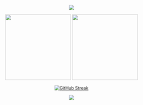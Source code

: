 <p align="center">
  <img src="https://github.com/enfyna/enfyna/assets/91965312/4ca2d083-48e7-43a2-8ea7-5086731011fa" />
</p>

<p align="middle">
    <img height=210 src="https://github-readme-stats.vercel.app/api?username=enfyna&show_icons=true&rank_icon=github&theme=transparent&title_color=cc2222&text_color=777777&icon_color=22cc22&ring_color=22cc22&hide_border=true"/>
    <img height=210 src="https://github-readme-stats.vercel.app/api/top-langs/?username=enfyna&layout=compact&langs_count=10&size_weight=0.5&count_weight=0.5&theme=transparent&title_color=cc2222&text_color=777777&icon_color=22cc22&hide_border=true"/>
</p>

<p align=middle>
  <a href="https://git.io/streak-stats">
    <img src="https://streak-stats.demolab.com?user=enfyna&theme=transparent&card_width=800&hide_border=true&dates=777777&fire=CC2222&ring=CC2222&currStreakNum=22CC22&sideNums=22CC22&currStreakLabel=CC2222&sideLabels=CC2222" alt="GitHub Streak" />
  </a>  
</p>

<p align=middle>
  <img src=https://komarev.com/ghpvc/?username=enfyna&style=flat-square />
</p>
